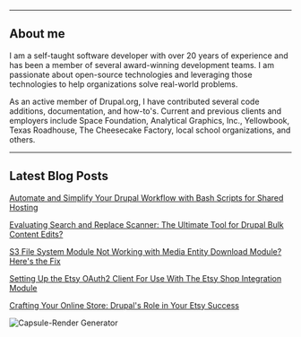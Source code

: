 
---

## About me
I am a self-taught software developer with over 20 years of experience and has been a member of several award-winning 
development teams. I am passionate about open-source technologies and leveraging those technologies to help organizations 
solve real-world problems.

As an active member of Drupal.org, I have contributed several code additions, documentation, and how-to's. Current and 
previous clients and employers include Space Foundation, Analytical Graphics, Inc., Yellowbook, Texas Roadhouse, 
The Cheesecake Factory, local school organizations, and others.

---

## Latest Blog Posts
<!-- BLOG-POST-LIST:START -->
[Automate and Simplify Your Drupal Workflow with Bash Scripts for Shared Hosting](https://drupalodyssey.com/blog/development/automate-and-simplify-your-drupal-workflow-bash-scripts-shared-hosting?utm_source=github&utm_medium=social&utm_campaign=Blog%20Listing)

[Evaluating Search and Replace Scanner: The Ultimate Tool for Drupal Bulk Content Edits?](https://drupalodyssey.com/blog/management/evaluating-search-and-replace-scanner-ultimate-tool-drupal-bulk-content-edits?utm_source=github&utm_medium=social&utm_campaign=Blog%20Listing)

[S3 File System Module Not Working with Media Entity Download Module? Here&#39;s the Fix](https://drupalodyssey.com/blog/community/s3-file-system-module-not-working-media-entity-download-module-heres-fix?utm_source=github&utm_medium=social&utm_campaign=Blog%20Listing)

[Setting Up the Etsy OAuth2 Client For Use With The Etsy Shop Integration Module](https://drupalodyssey.com/blog/community/setting-etsy-oauth2-client-use-etsy-shop-integration-module?utm_source=github&utm_medium=social&utm_campaign=Blog%20Listing)

[Crafting Your Online Store: Drupal&#39;s Role in Your Etsy Success](https://drupalodyssey.com/blog/community/crafting-your-online-store-drupals-role-your-etsy-success?utm_source=github&utm_medium=social&utm_campaign=Blog%20Listing)
<!-- BLOG-POST-LIST:END -->

<div>
  <img src="https://capsule-render.vercel.app/api?type=waving&height=120&color=0:0077C0,100:00598E&textBg=false&section=footer&reversal=true" alt="Capsule-Render Generator" />
</div>

<!--
[Sample link](https://drupalodyssey.com?utm_source=github&utm_medium=social&utm_campaign=Blog%20Listing)
**r0nn1ef/r0nn1ef** is a ✨ _special_ ✨ repository because its `README.md` (this file) appears on your GitHub profile.

Here are some ideas to get you started:

- 🔭 I’m currently working on ...
- 🌱 I’m currently learning ...
- 👯 I’m looking to collaborate on ...
- 🤔 I’m looking for help with ...
- 💬 Ask me about ...
- 📫 How to reach me: ...
- 😄 Pronouns: ...
- ⚡ Fun fact: ...
-->
